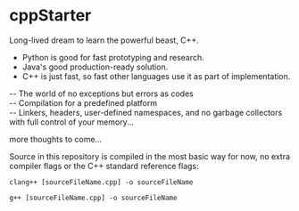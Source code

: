 # cppStarter
Long-lived dream to learn the powerful beast, C++.

- Python is good for fast prototyping and research.
- Java's good production-ready solution.
- C++ is just fast, so fast other languages use it as part of implementation.

-- The world of no exceptions but errors as codes<br>
-- Compilation for a predefined platform<br>
-- Linkers, headers, user-defined namespaces, and no garbage collectors with full control of your memory...<br>

more thoughts to come...

Source in this repository is compiled in the most basic way for now, no extra compiler flags or the C++ standard reference flags:

`clang++ [sourceFileName.cpp] -o sourceFileName`

`g++ [sourceFileName.cpp] -o sourceFileName`

